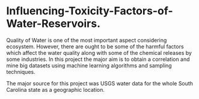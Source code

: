# Influencing-Toxicity-Factors-of-Water-Reservoirs.

Quality of Water is one of the most important aspect considering ecosystem. However, there are ought to be some of the harmful factors which affect the water quality along with some of the chemical releases by some industries. In this project the major aim is to obtain a correlation and mine big datasets using machine learning algorithms and sampling techniques.

The major source for this project was USGS water data for the whole South Carolina state as a geographic location. 

